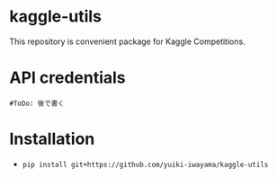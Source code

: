 # kaggle-utils
This repository is convenient package for Kaggle Competitions.

# API credentials
`#ToDo: 後で書く`

# Installation
- `pip install git+https://github.com/yuiki-iwayama/kaggle-utils`
